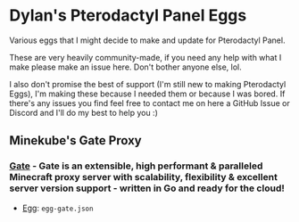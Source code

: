 # Dylan's Pterodactyl Panel Eggs
Various eggs that I might decide to make and update for Pterodactyl Panel.

These are very heavily community-made, if you need any help with what I make please make an issue here. Don't bother anyone else, lol.

I also don't promise the best of support (I'm still new to making Pterodactyl Eggs), I'm making these because I needed them or because I was bored. If there's any issues you find feel free to contact me on here a GitHub Issue or Discord and I'll do my best to help you :)

## Minekube's Gate Proxy
### [Gate](https://gate.minekube.com) - Gate is an extensible, high performant & paralleled Minecraft proxy server with scalability, flexibility & excellent server version support - written in Go and ready for the cloud!
* [Egg](https://github.com/dilllxd/dylanpterodactyleggs/blob/main/egg-gate.json): `egg-gate.json`
